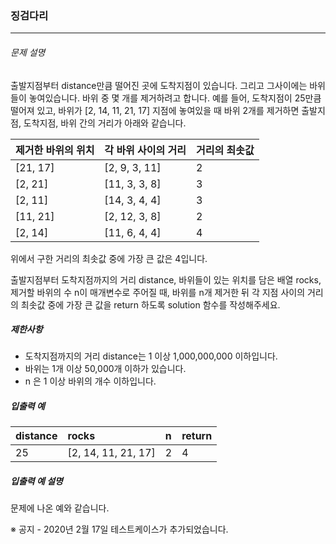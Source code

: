 ### 징검다리

***

###### 문제 설명

출발지점부터 distance만큼 떨어진 곳에 도착지점이 있습니다. 그리고 그사이에는 바위들이 놓여있습니다. 바위 중 몇 개를 제거하려고 합니다.
예를 들어, 도착지점이 25만큼 떨어져 있고, 바위가 [2, 14, 11, 21, 17] 지점에 놓여있을 때 바위 2개를 제거하면 출발지점, 도착지점, 바위 간의 거리가 아래와 같습니다.

| 제거한 바위의 위치    | 각 바위 사이의 거리 | 거리의 최솟값 |
| :---------------- | :------------- | :--------- |
| [21, 17]          | [2, 9, 3, 11]  | 2          |
| [2, 21]           | [11, 3, 3, 8]  | 3          |
| [2, 11]           | [14, 3, 4, 4]  | 3          |
| [11, 21]          | [2, 12, 3, 8]  | 2          |
| [2, 14]           | [11, 6, 4, 4]  | 4          |

위에서 구한 거리의 최솟값 중에 가장 큰 값은 4입니다.

출발지점부터 도착지점까지의 거리 distance, 바위들이 있는 위치를 담은 배열 rocks, 제거할 바위의 수 n이 매개변수로 주어질 때, 바위를 n개 제거한 뒤 각 지점 사이의 거리의 최솟값 중에 가장 큰 값을 return 하도록 solution 함수를 작성해주세요.

##### 제한사항

- 도착지점까지의 거리 distance는 1 이상 1,000,000,000 이하입니다.
- 바위는 1개 이상 50,000개 이하가 있습니다.
- n 은 1 이상 바위의 개수 이하입니다.

##### 입출력 예

| distance | rocks               | n  | return |
| :------- | :------------------ | :- | :----- |
| 25       | [2, 14, 11, 21, 17] | 2  | 4      |

##### 입출력 예 설명

문제에 나온 예와 같습니다.

※ 공지 - 2020년 2월 17일 테스트케이스가 추가되었습니다.